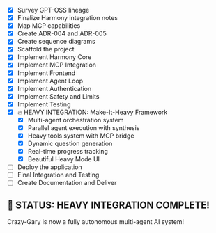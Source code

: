- [x] Survey GPT-OSS lineage
- [x] Finalize Harmony integration notes
- [x] Map MCP capabilities
- [x] Create ADR-004 and ADR-005
- [x] Create sequence diagrams
- [x] Scaffold the project
- [x] Implement Harmony Core
- [x] Implement MCP Integration
- [x] Implement Frontend
- [x] Implement Agent Loop
- [x] Implement Authentication
- [x] Implement Safety and Limits
- [x] Implement Testing
- [x] 🔥 HEAVY INTEGRATION: Make-It-Heavy Framework
  - [x] Multi-agent orchestration system
  - [x] Parallel agent execution with synthesis
  - [x] Heavy tools system with MCP bridge
  - [x] Dynamic question generation
  - [x] Real-time progress tracking
  - [x] Beautiful Heavy Mode UI
- [ ] Deploy the application
- [ ] Final Integration and Testing
- [ ] Create Documentation and Deliver

## 🚀 STATUS: HEAVY INTEGRATION COMPLETE!
Crazy-Gary is now a fully autonomous multi-agent AI system!

